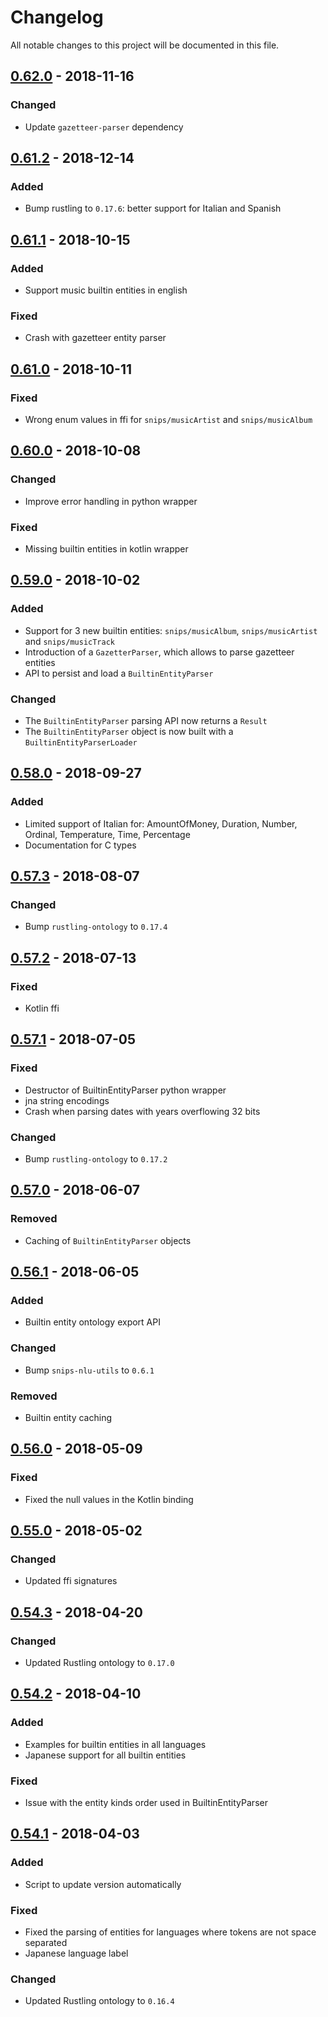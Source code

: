# Changelog
All notable changes to this project will be documented in this file.

## [0.62.0] - 2018-11-16
### Changed
- Update `gazetteer-parser` dependency

## [0.61.2] - 2018-12-14
### Added
- Bump rustling to `0.17.6`: better support for Italian and Spanish

## [0.61.1] - 2018-10-15
### Added
- Support music builtin entities in english

### Fixed
- Crash with gazetteer entity parser

## [0.61.0] - 2018-10-11
### Fixed
- Wrong enum values in ffi for `snips/musicArtist` and `snips/musicAlbum`

## [0.60.0] - 2018-10-08
### Changed
- Improve error handling in python wrapper

### Fixed
- Missing builtin entities in kotlin wrapper

## [0.59.0] - 2018-10-02
### Added
- Support for 3 new builtin entities: `snips/musicAlbum`, `snips/musicArtist` and `snips/musicTrack`
- Introduction of a `GazetterParser`, which allows to parse gazetteer entities
- API to persist and load a `BuiltinEntityParser`

### Changed
- The `BuiltinEntityParser` parsing API now returns a `Result`
- The `BuiltinEntityParser` object is now built with a `BuiltinEntityParserLoader`


## [0.58.0] - 2018-09-27
### Added
- Limited support of Italian for: AmountOfMoney, Duration, Number, Ordinal, Temperature, Time, Percentage
- Documentation for C types

## [0.57.3] - 2018-08-07
### Changed
- Bump `rustling-ontology` to `0.17.4`

## [0.57.2] - 2018-07-13

### Fixed
- Kotlin ffi

## [0.57.1] - 2018-07-05

### Fixed
- Destructor of BuiltinEntityParser python wrapper
- jna string encodings
- Crash when parsing dates with years overflowing 32 bits

### Changed
- Bump `rustling-ontology` to `0.17.2`

## [0.57.0] - 2018-06-07

### Removed
- Caching of `BuiltinEntityParser` objects

## [0.56.1] - 2018-06-05

### Added
- Builtin entity ontology export API

### Changed
- Bump `snips-nlu-utils` to `0.6.1`

### Removed
- Builtin entity caching

## [0.56.0] - 2018-05-09

### Fixed
- Fixed the null values in the Kotlin binding

## [0.55.0] - 2018-05-02

### Changed
- Updated ffi signatures

## [0.54.3] - 2018-04-20

### Changed
- Updated Rustling ontology to `0.17.0`

## [0.54.2] - 2018-04-10

### Added
- Examples for builtin entities in all languages
- Japanese support for all builtin entities

### Fixed
- Issue with the entity kinds order used in BuiltinEntityParser

## [0.54.1] - 2018-04-03

### Added
- Script to update version automatically

### Fixed
- Fixed the parsing of entities for languages where tokens are not space separated
- Japanese language label

### Changed
- Updated Rustling ontology to `0.16.4`

[0.62.0]: https://github.com/snipsco/snips-nlu-ontology/compare/0.61.2...0.62.0
[0.61.2]: https://github.com/snipsco/snips-nlu-ontology/compare/0.61.1...0.61.2
[0.61.1]: https://github.com/snipsco/snips-nlu-ontology/compare/0.61.0...0.61.1
[0.61.0]: https://github.com/snipsco/snips-nlu-ontology/compare/0.60.0...0.61.0
[0.60.0]: https://github.com/snipsco/snips-nlu-ontology/compare/0.59.0...0.60.0
[0.59.0]: https://github.com/snipsco/snips-nlu-ontology/compare/0.58.0...0.59.0
[0.58.0]: https://github.com/snipsco/snips-nlu-ontology/compare/0.57.3...0.58.0
[0.57.3]: https://github.com/snipsco/snips-nlu-ontology/compare/0.57.2...0.57.3
[0.57.2]: https://github.com/snipsco/snips-nlu-ontology/compare/0.57.1...0.57.2
[0.57.1]: https://github.com/snipsco/snips-nlu-ontology/compare/0.57.0...0.57.1
[0.57.0]: https://github.com/snipsco/snips-nlu-ontology/compare/0.56.1...0.57.0
[0.56.1]: https://github.com/snipsco/snips-nlu-ontology/compare/0.56.0...0.56.1
[0.56.0]: https://github.com/snipsco/snips-nlu-ontology/compare/0.55.0...0.56.0
[0.55.0]: https://github.com/snipsco/snips-nlu-ontology/compare/0.54.3...0.55.0
[0.54.3]: https://github.com/snipsco/snips-nlu-ontology/compare/0.54.2...0.54.3
[0.54.2]: https://github.com/snipsco/snips-nlu-ontology/compare/0.54.1...0.54.2
[0.54.1]: https://github.com/snipsco/snips-nlu-ontology/compare/0.54.0...0.54.1
